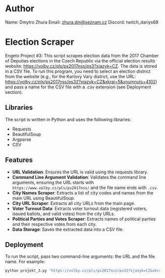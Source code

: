 # Author

Name: Dmytro Zhura
Email: zhura.dm@seznam.cz
Discord: twitch_dariys68

# Election Scraper

Engeto Project #3: This script scrapes election data from the 2017 Chamber of Deputies elections in the Czech Republic via the official election results website: https://volby.cz/pls/ps2017nss/ps3?xjazyk=CZ. The data is stored in a CSV file. To run this program, you need to select an election district from the website (e.g., for the Karlovy Vary district, use the URL: https://volby.cz/pls/ps2017nss/ps32?xjazyk=CZ&xkraj=5&xnumnuts=4102) and pass a name for the CSV file with a .csv extension (see Deployment section).

## Libraries

The script is written in Python and uses the following libraries:

- Requests
- BeautifulSoup
- Argparse
- CSV

## Features

- **URL Validation**: Ensures the URL is valid using the requests library.
- **Command Line Argument Validation**: Validates the command line arguments, ensuring the URL starts with `https://www.volby.cz/pls/ps2017nss/`  and the file name ends with `.csv`.
- **City Names Scraper**: Extracts a list of city codes and names from the main URL using BeautifulSoup.
- **City URL Scraper**: Extracts all city URLs from the main page.
- **Voter Turnout Data**: Extracts voter turnout data (registered voters, issued ballots, and valid votes) from the city URLs.
- **Political Parties and Votes Scraper**: Extracts names of political parties and their respective votes from each city.
- **Data Storage**: Saves the extracted data into a CSV file.

## Deployment

To run the script, pass two command-line arguments: the URL and the file name. For example:

```bash
python projekt_3.py "https://volby.cz/pls/ps2017nss/ps32?xjazyk=CZ&xkraj=5&xnumnuts=4102" "results_KV.csv"